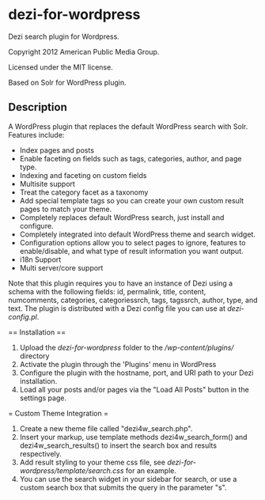 dezi-for-wordpress
==================

Dezi search plugin for Wordpress.

Copyright 2012 American Public Media Group.

Licensed under the MIT license.

Based on Solr for WordPress plugin.

## Description ##

A WordPress plugin that replaces the default WordPress search with Solr.  Features include:

 * Index pages and posts
 * Enable faceting on fields such as tags, categories, author, and page type.
 * Indexing and faceting on custom fields
 * Multisite support
 * Treat the category facet as a taxonomy
 * Add special template tags so you can create your own custom result pages to match your theme.
 * Completely replaces default WordPress search, just install and configure.
 * Completely integrated into default WordPress theme and search widget.
 * Configuration options allow you to select pages to ignore, features to enable/disable, and what type of result information you want output.
 * i18n Support
 * Multi server/core support

Note that this plugin requires you to have an instance of Dezi 
using a schema with the following fields: 
id, permalink, title, content, numcomments, categories, categoriessrch, tags, tagssrch, author, type, and text.
The plugin is distributed with a Dezi config file you can use at *dezi-config.pl*.


== Installation ==

1. Upload the *dezi-for-wordpress* folder to the */wp-content/plugins/* directory
2. Activate the plugin through the 'Plugins' menu in WordPress
3. Configure the plugin with the hostname, port, and URI path to your Dezi installation.
4. Load all your posts and/or pages via the "Load All Posts" button in the settings page.

= Custom Theme Integration =
1. Create a new theme file called "dezi4w_search.php".
2. Insert your markup, use template methods dezi4w_search_form() and dezi4w_search_results() to insert the search box and results respectively.
3. Add result styling to your theme css file, see *dezi-for-wordpress/template/search.css* for an example.
4. You can use the search widget in your sidebar for search, or use a custom search box that submits the query in the parameter "s".



